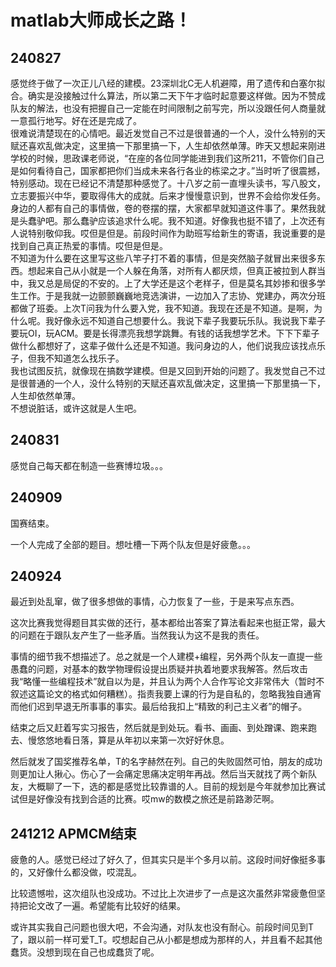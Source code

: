 # matlab大师成长之路！

## 240827
感觉终于做了一次正儿八经的建模。23深圳北C无人机避障，用了遗传和白塞尔拟合。确实是没接触过什么算法，所以第二天下午才临时起意要这样做。因为不赞成队友的解法，也没有把握自己一定能在时间限制之前写完，所以没跟任何人商量就一意孤行地写。好在还是完成了。  
很难说清楚现在的心情吧。最近发觉自己不过是很普通的一个人，没什么特别的天赋还喜欢乱做决定，这里搞一下那里搞一下，人生却依然单薄。昨天又想起来刚进学校的时候，思政课老师说，“在座的各位同学能进到我们这所211，不管你们自己是如何看待自己，国家都把你们当成未来各行各业的栋梁之才。”当时听了很震撼，特别感动。现在已经记不清楚那种感觉了。十八岁之前一直埋头读书，写八股文，立志要振兴中华，要取得伟大的成就。后来才慢慢意识到，世界不会给你发任务。身边的人都有自己的事情做，卷的卷摆的摆，大家都早就知道这件事了。果然我就是头蠢驴吧。那么蠢驴应该追求什么呢。我不知道。好像我也挺不错了，上次还有人说特别敬仰我。哎但是但是。前段时间作为助班写给新生的寄语，我说重要的是找到自己真正热爱的事情。哎但是但是。  
不知道为什么要在这里写这些八竿子打不着的事情，但是突然脑子就冒出来很多东西。想起来自己从小就是一个人躲在角落，对所有人都厌烦，但真正被拉到人群当中，我又总是局促的不安的。上了大学还是这个老样子，但是莫名其妙掺和很多学生工作。于是我就一边颤颤巍巍地竞选演讲，一边加入了志协、党建办，两次分班都做了班委。上次T问我为什么要入党，我不知道。我现在还是不知道。是啊，为什么呢。我好像永远不知道自己想要什么。我说下辈子我要玩乐队。我说我下辈子要玩OI，玩ACM。要是长得漂亮我想学跳舞。有钱的话我想学艺术。下下下辈子做什么都想好了，这辈子做什么还是不知道。我问身边的人，他们说我应该找点乐子，但我不知道怎么找乐子。  
我也试图反抗，就像现在搞数学建模。但是又回到开始的问题了。我发觉自己不过是很普通的一个人，没什么特别的天赋还喜欢乱做决定，这里搞一下那里搞一下，人生却依然单薄。  
不想说脏话，或许这就是人生吧。  


## 240831
感觉自己每天都在制造一些赛博垃圾。。。

## 240909
国赛结束。

一个人完成了全部的题目。想吐槽一下两个队友但是好疲惫。。。

## 240924
最近到处乱窜，做了很多想做的事情，心力恢复了一些，于是来写点东西。

这次比赛我觉得题目其实做的还行，基本都给出答案了算法看起来也挺正常，最大的问题在于跟队友产生了一些矛盾。当然我认为这不是我的责任。

事情的细节我不想描述了。总之就是一个人建模+编程，另外两个队友一直提一些愚蠢的问题，对基本的数学物理假设提出质疑并执着地要求我解答。然后攻击我“略懂一些编程技术”就自以为是，并且认为两个人合作写论文非常伟大（暂时不叙述这篇论文的格式如何糟糕）。指责我要上课的行为是自私的，忽略我独自通宵而他们迟到早退无所事事的事实。最后给我扣上“精致的利己主义者”的帽子。

结束之后又赶着写实习报告，然后就是到处玩。看书、画画、到处蹭课、跑来跑去、慢悠悠地看日落，算是从年初以来第一次好好休息。

然后就发了国奖推荐名单，T的名字赫然在列。自己的失败固然可怕，朋友的成功则更加让人揪心。伤心了一会痛定思痛决定明年再战。然后当天就找了两个新队友，大概聊了一下，选的都是感觉比较靠谱的人。目前的规划是今年就参加比赛试试但是好像没有找到合适的比赛。哎mw的数模之旅还是前路渺茫啊。

## 241212 APMCM结束
疲惫的人。感觉已经过了好久了，但其实只是半个多月以前。这段时间好像挺多事的，又好像什么都没做，哎混乱。

比较遗憾啦，这次组队也没成功。不过比上次进步了一点是这次虽然非常疲惫但坚持把论文改了一遍。希望能有比较好的结果。

或许其实我自己问题也很大吧，不会沟通，对队友也没有耐心。前段时间见到T了，跟以前一样可爱T_T。哎想起自己从小都是想成为那样的人，并且看不起其他蠢货。没想到现在自己也成蠢货了呢。
